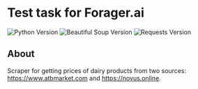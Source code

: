 <h1>Test task for Forager.ai</h1>
<p align="left">
   <img src="https://img.shields.io/badge/Python-3.11-yellow" alt="Python Version">
   <img src="https://img.shields.io/badge/Style-wemake-blue" alt="Beautiful Soup Version">
   <img src="https://img.shields.io/badge/requests-2.31.0-blue" alt="Requests Version">
</p>

## About

Scraper for getting prices of dairy products from two sources: https://www.atbmarket.com and https://novus.online.
